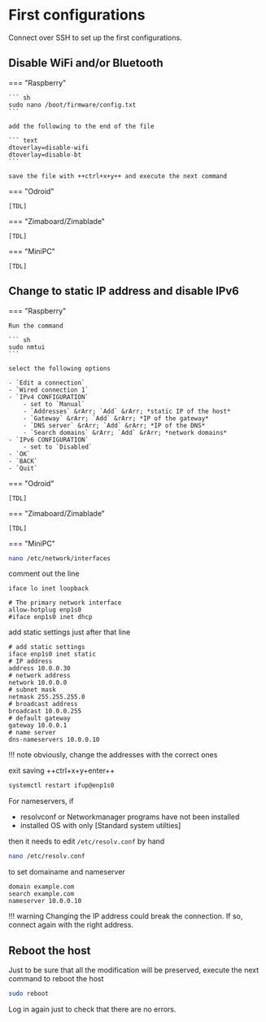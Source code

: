 # First configurations

Connect over SSH to set up the first configurations.

## Disable WiFi and/or Bluetooth

=== "Raspberry"

    ``` sh
    sudo nano /boot/firmware/config.txt
    ```

    add the following to the end of the file

    ``` text
    dtoverlay=disable-wifi
    dtoverlay=disable-bt
    ```

    save the file with ++ctrl+x+y++ and execute the next command

=== "Odroid"

    [TDL]

=== "Zimaboard/Zimablade"

    [TDL]

=== "MiniPC"

    [TDL]

## Change to static IP address and disable IPv6

=== "Raspberry"

    Run the command

    ``` sh
    sudo nmtui
    ```

    select the following options

    - `Edit a connection`
    - `Wired connection 1`
    - `IPv4 CONFIGURATION`
        - set to `Manual`
        - `Addresses` &rArr; `Add` &rArr; *static IP of the host*
        - `Gateway` &rArr; `Add` &rArr; *IP of the gateway*
        - `DNS server` &rArr; `Add` &rArr; *IP of the DNS*
        - `Search domains` &rArr; `Add` &rArr; *network domains*
    - `IPv6 CONFIGURATION`
        - set to `Disabled`
    - `OK`
    - `BACK`
    - `Quit`

=== "Odroid"

    [TDL]

=== "Zimaboard/Zimablade"

    [TDL]

=== "MiniPC"

``` sh
nano /etc/network/interfaces
```

comment out the line

``` terminal hl_lines="5"
iface lo inet loopback

# The primary network interface
allow-hotplug enp1s0
#iface enp1s0 inet dhcp
```

add static settings just after that line

``` terminal hl_lines="2 4 6 8 10 12 14"
# add static settings
iface enp1s0 inet static
# IP address
address 10.0.0.30
# network address
network 10.0.0.0
# subnet mask
netmask 255.255.255.0
# broadcast address
broadcast 10.0.0.255
# default gateway
gateway 10.0.0.1
# name server
dns-nameservers 10.0.0.10
```

!!! note
    obviously, change the addresses with the correct ones

exit saving ++ctrl+x+y+enter++

``` sh
systemctl restart ifup@enp1s0
```

For nameservers, if

- resolvconf or Networkmanager programs have not been installed
- installed OS with only [Standard system utilties]

 then it needs to edit `/etc/resolv.conf` by hand

``` sh
nano /etc/resolv.conf
```

to set domainame and nameserver

``` terminal
domain example.com
search example.com
nameserver 10.0.0.10
```

!!! warning
    Changing the IP address could break the connection. If so, connect again with the right address.

## Reboot the host

Just to be sure that all the modification will be preserved, execute the next command to reboot the host

``` sh
sudo reboot
```

Log in again just to check that there are no errors.
